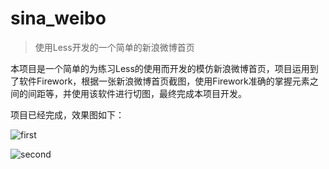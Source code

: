 # sina_weibo

> 使用Less开发的一个简单的新浪微博首页

本项目是一个简单的为练习Less的使用而开发的模仿新浪微博首页，项目运用到了软件Firework，根据一张新浪微博首页截图，使用Firework准确的掌握元素之间的间距等，并使用该软件进行切图，最终完成本项目开发。

项目已经完成，效果图如下：

![first](https://s1.ax1x.com/2018/04/26/C3ZwWV.md.png "first")

![second](https://s1.ax1x.com/2018/04/26/C3Z0zT.png "second")